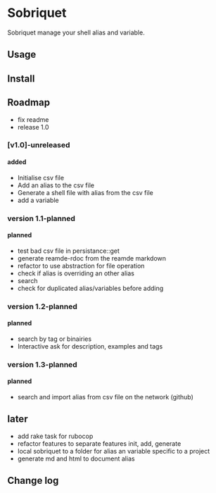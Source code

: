# Sobriquet

Sobriquet manage your shell alias and variable.

## Usage

## Install

## Roadmap

- fix readme
- release 1.0

### [v1.0]-unreleased
#### added
- Initialise csv file
- Add an alias to the csv file
- Generate a shell file with alias from the csv file
- add a variable


### version 1.1-planned
#### planned
- test bad csv file in persistance::get
- generate reamde-rdoc from the reamde markdown
- refactor to use abstraction for file operation
- check if alias is overriding an other alias
- search
- check for duplicated alias/variables before adding

### version 1.2-planned
#### planned
- search by tag or binairies
- Interactive ask for description, examples and tags

### version 1.3-planned
#### planned
- search and import alias from csv file on the network (github)

## later
- add rake task for rubocop
- refactor features to separate features init, add, generate
- local sobriquet to a folder for alias an variable specific to a project
- generate md and html to document alias


## Change log

